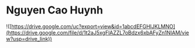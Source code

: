 # Nguyen Cao Huynh
!([https://drive.google.com/uc?export=view&id=1abcdEFGHIJKLMNO](https://drive.google.com/file/d/1t2aJ5xgFlAZZL7oBdzx6xbAFyZn1NIAM/view?usp=drive_link))


